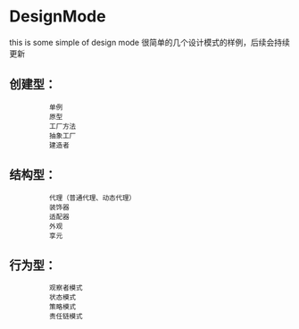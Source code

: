 DesignMode
======
this is some simple of design mode
很简单的几个设计模式的样例，后续会持续更新

## 创建型：
              单例
              原型
              工厂方法
              抽象工厂
              建造者
## 结构型：
              代理（普通代理、动态代理）
              装饰器
              适配器
              外观 
              享元  
## 行为型：
              观察者模式  
              状态模式
              策略模式
              责任链模式